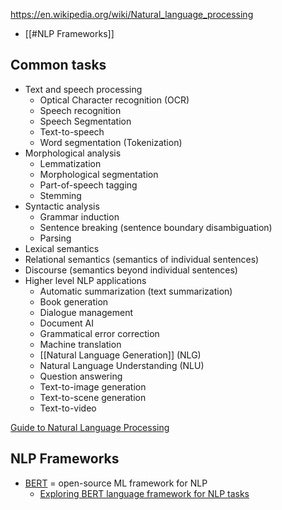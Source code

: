 https://en.wikipedia.org/wiki/Natural_language_processing

- [[#NLP Frameworks]]

## Common tasks

- Text and speech processing
	- Optical Character recognition (OCR)
	- Speech recognition
	- Speech Segmentation
	- Text-to-speech
	- Word segmentation (Tokenization)
- Morphological analysis
	- Lemmatization
	- Morphological segmentation
	- Part-of-speech tagging
	- Stemming
- Syntactic analysis
	- Grammar induction
	- Sentence breaking (sentence boundary disambiguation)
	- Parsing
- Lexical semantics
- Relational semantics (semantics of individual sentences)
- Discourse (semantics beyond individual sentences)
- Higher level NLP applications
	- Automatic summarization (text summarization)
	- Book generation
	- Dialogue management
	- Document AI
	- Grammatical error correction
	- Machine translation
	- [[Natural Language Generation]] (NLG)
	- Natural Language Understanding (NLU)
	- Question answering
	- Text-to-image generation
	- Text-to-scene generation
	- Text-to-video

[Guide to Natural Language Processing](https://www.datasciencecentral.com/your-guide-to-natural-language-processing-nlp/)



## NLP Frameworks

- [BERT](https://en.wikipedia.org/wiki/BERT_(language_model)) = open-source ML framework for NLP
	- [Exploring BERT language framework for NLP tasks](https://www.datasciencecentral.com/exploring-bert-language-framework-for-nlp-tasks/)

